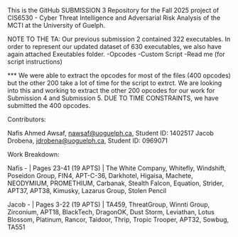 This is the GitHub SUBMISSION 3 Repository for the Fall 2025 project of CIS6530 - Cyber Threat Intelligence and Adversarial Risk Analysis of the MCTI at the University of Guelph.

NOTE TO THE TA: 
Our previous submission 2 contained 322 executables. In order to represent our updated dataset of 630 executables, we also have again attached Exeutables folder.
-Opcodes
-Custom Script
-Read me (for script instructions)

*** We were able to extract the opcodes for most of the files (400 opcodes) but the other 200 take a lot of time for the script to extrct. We are looking into this and working to extract the other 200 opcodes for our work for Submission 4 and Submission 5.
DUE TO TIME CONSTRAINTS, we have submitted the 400 opcodes.

Contributors:

Nafis Ahmed Awsaf, nawsaf@uoguelph.ca, Student ID: 1402517 Jacob Drobena, jdrobena@uoguelph.ca, Student ID: 0969071

Work Breakdown:

Nafis - | Pages 23-41 (19 APTS) | The White Company, Whitefly, Windshift, Poseidon Group, FIN4, APT-C-36, Darkhotel, Higaisa, Machete, NEODYMIUM, PROMETHIUM, Carbanak, Stealth Falcon, Equation, Strider, APT37, APT38, Kimusky, Lazarus Group, Stolen Pencil

Jacob - | Pages 3-22 (19 APTS) | TA459, ThreatGroup, Winnti Group, Zirconium, APT18, BlackTech, DragonOK, Dust Storm, Leviathan, Lotus Blossom, Platinum, Rancor, Taidoor, Thrip, Tropic Trooper, APT32, Sowbug, TA551
